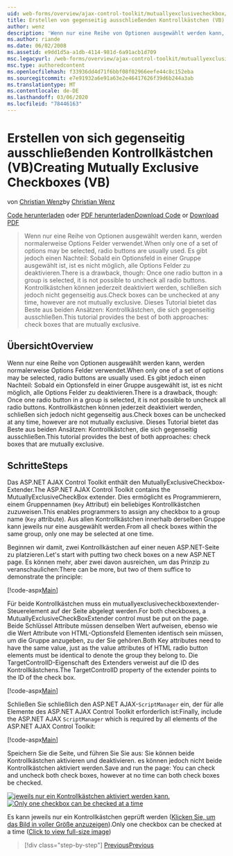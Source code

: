 ```yaml
---
uid: web-forms/overview/ajax-control-toolkit/mutuallyexclusivecheckbox/creating-mutually-exclusive-checkboxes-vb
title: Erstellen von gegenseitig ausschließenden Kontrollkästchen (VB) | Microsoft-Dokumentation
author: wenz
description: 'Wenn nur eine Reihe von Optionen ausgewählt werden kann, werden normalerweise Options Felder verwendet. Es gibt jedoch einen Nachteil: Sobald ein Optionsfeld in einer Gruppe ausgewählt ist,...'
ms.author: riande
ms.date: 06/02/2008
ms.assetid: e9dd1d5a-a1db-4114-981d-6a91acb1d709
msc.legacyurl: /web-forms/overview/ajax-control-toolkit/mutuallyexclusivecheckbox/creating-mutually-exclusive-checkboxes-vb
msc.type: authoredcontent
ms.openlocfilehash: f33936dd4d71f6bbf08f02966eefe44c8c152eba
ms.sourcegitcommit: e7e91932a6e91a63e2e46417626f39d6b244a3ab
ms.translationtype: MT
ms.contentlocale: de-DE
ms.lasthandoff: 03/06/2020
ms.locfileid: "78446163"
---
```

# <a name="creating-mutually-exclusive-checkboxes-vb"></a><span data-ttu-id="df0df-104">Erstellen von sich gegenseitig ausschließenden Kontrollkästchen (VB)</span><span class="sxs-lookup"><span data-stu-id="df0df-104">Creating Mutually Exclusive Checkboxes (VB)</span></span>

<span data-ttu-id="df0df-105">von [Christian Wenz](https://github.com/wenz)</span><span class="sxs-lookup"><span data-stu-id="df0df-105">by [Christian Wenz](https://github.com/wenz)</span></span>

<span data-ttu-id="df0df-106">[Code herunterladen](https://download.microsoft.com/download/9/3/f/93f8daea-bebd-4821-833b-95205389c7d0/MutuallyExclusiveCheckBox0.vb.zip) oder [PDF herunterladen](https://download.microsoft.com/download/b/6/a/b6ae89ee-df69-4c87-9bfb-ad1eb2b23373/mutuallyexclusivecheckbox0VB.pdf)</span><span class="sxs-lookup"><span data-stu-id="df0df-106">[Download Code](https://download.microsoft.com/download/9/3/f/93f8daea-bebd-4821-833b-95205389c7d0/MutuallyExclusiveCheckBox0.vb.zip) or [Download PDF](https://download.microsoft.com/download/b/6/a/b6ae89ee-df69-4c87-9bfb-ad1eb2b23373/mutuallyexclusivecheckbox0VB.pdf)</span></span>

> <span data-ttu-id="df0df-107">Wenn nur eine Reihe von Optionen ausgewählt werden kann, werden normalerweise Options Felder verwendet.</span><span class="sxs-lookup"><span data-stu-id="df0df-107">When only one of a set of options may be selected, radio buttons are usually used.</span></span> <span data-ttu-id="df0df-108">Es gibt jedoch einen Nachteil: Sobald ein Optionsfeld in einer Gruppe ausgewählt ist, ist es nicht möglich, alle Options Felder zu deaktivieren.</span><span class="sxs-lookup"><span data-stu-id="df0df-108">There is a drawback, though: Once one radio button in a group is selected, it is not possible to uncheck all radio buttons.</span></span> <span data-ttu-id="df0df-109">Kontrollkästchen können jederzeit deaktiviert werden, schließen sich jedoch nicht gegenseitig aus.</span><span class="sxs-lookup"><span data-stu-id="df0df-109">Check boxes can be unchecked at any time, however are not mutually exclusive.</span></span> <span data-ttu-id="df0df-110">Dieses Tutorial bietet das Beste aus beiden Ansätzen: Kontrollkästchen, die sich gegenseitig ausschließen.</span><span class="sxs-lookup"><span data-stu-id="df0df-110">This tutorial provides the best of both approaches: check boxes that are mutually exclusive.</span></span>

## <a name="overview"></a><span data-ttu-id="df0df-111">Übersicht</span><span class="sxs-lookup"><span data-stu-id="df0df-111">Overview</span></span>

<span data-ttu-id="df0df-112">Wenn nur eine Reihe von Optionen ausgewählt werden kann, werden normalerweise Options Felder verwendet.</span><span class="sxs-lookup"><span data-stu-id="df0df-112">When only one of a set of options may be selected, radio buttons are usually used.</span></span> <span data-ttu-id="df0df-113">Es gibt jedoch einen Nachteil: Sobald ein Optionsfeld in einer Gruppe ausgewählt ist, ist es nicht möglich, alle Options Felder zu deaktivieren.</span><span class="sxs-lookup"><span data-stu-id="df0df-113">There is a drawback, though: Once one radio button in a group is selected, it is not possible to uncheck all radio buttons.</span></span> <span data-ttu-id="df0df-114">Kontrollkästchen können jederzeit deaktiviert werden, schließen sich jedoch nicht gegenseitig aus.</span><span class="sxs-lookup"><span data-stu-id="df0df-114">Check boxes can be unchecked at any time, however are not mutually exclusive.</span></span> <span data-ttu-id="df0df-115">Dieses Tutorial bietet das Beste aus beiden Ansätzen: Kontrollkästchen, die sich gegenseitig ausschließen.</span><span class="sxs-lookup"><span data-stu-id="df0df-115">This tutorial provides the best of both approaches: check boxes that are mutually exclusive.</span></span>

## <a name="steps"></a><span data-ttu-id="df0df-116">Schritte</span><span class="sxs-lookup"><span data-stu-id="df0df-116">Steps</span></span>

<span data-ttu-id="df0df-117">Das ASP.NET AJAX Control Toolkit enthält den MutuallyExclusiveCheckbox-Extender.</span><span class="sxs-lookup"><span data-stu-id="df0df-117">The ASP.NET AJAX Control Toolkit contains the MutuallyExclusiveCheckBox extender.</span></span> <span data-ttu-id="df0df-118">Dies ermöglicht es Programmierern, einem Gruppennamen (`Key` Attribut) ein beliebiges Kontrollkästchen zuzuweisen.</span><span class="sxs-lookup"><span data-stu-id="df0df-118">This enables programmers to assign any checkbox to a group name (`Key` attribute).</span></span> <span data-ttu-id="df0df-119">Aus allen Kontrollkästchen innerhalb derselben Gruppe kann jeweils nur eine ausgewählt werden.</span><span class="sxs-lookup"><span data-stu-id="df0df-119">From all check boxes within the same group, only one may be selected at one time.</span></span>

<span data-ttu-id="df0df-120">Beginnen wir damit, zwei Kontrollkästchen auf einer neuen ASP.NET-Seite zu platzieren.</span><span class="sxs-lookup"><span data-stu-id="df0df-120">Let's start with putting two check boxes on a new ASP.NET page.</span></span> <span data-ttu-id="df0df-121">Es können mehr, aber zwei davon ausreichen, um das Prinzip zu veranschaulichen:</span><span class="sxs-lookup"><span data-stu-id="df0df-121">There can be more, but two of them suffice to demonstrate the principle:</span></span>

[!code-aspx[Main](creating-mutually-exclusive-checkboxes-vb/samples/sample1.aspx)]

<span data-ttu-id="df0df-122">Für beide Kontrollkästchen muss ein mutuallyexclusivecheckboxextender-Steuerelement auf der Seite abgelegt werden.</span><span class="sxs-lookup"><span data-stu-id="df0df-122">For both checkboxes, a MutuallyExclusiveCheckBoxExtender control must be put on the page.</span></span> <span data-ttu-id="df0df-123">Beide Schlüssel Attribute müssen denselben Wert aufweisen, ebenso wie die Wert Attribute von HTML-Optionsfeld Elementen identisch sein müssen, um die Gruppe anzugeben, zu der Sie gehören.</span><span class="sxs-lookup"><span data-stu-id="df0df-123">Both Key attributes need to have the same value, just as the value attributes of HTML radio button elements must be identical to denote the group they belong to.</span></span> <span data-ttu-id="df0df-124">Die TargetControlID-Eigenschaft des Extenders verweist auf die ID des Kontrollkästchens.</span><span class="sxs-lookup"><span data-stu-id="df0df-124">The TargetControlID property of the extender points to the ID of the check box.</span></span>

[!code-aspx[Main](creating-mutually-exclusive-checkboxes-vb/samples/sample2.aspx)]

<span data-ttu-id="df0df-125">Schließen Sie schließlich den ASP.NET AJAX-`ScriptManager` ein, der für alle Elemente des ASP.NET AJAX Control Toolkit erforderlich ist:</span><span class="sxs-lookup"><span data-stu-id="df0df-125">Finally, include the ASP.NET AJAX `ScriptManager` which is required by all elements of the ASP.NET AJAX Control Toolkit:</span></span>

[!code-aspx[Main](creating-mutually-exclusive-checkboxes-vb/samples/sample3.aspx)]

<span data-ttu-id="df0df-126">Speichern Sie die Seite, und führen Sie Sie aus: Sie können beide Kontrollkästchen aktivieren und deaktivieren. es können jedoch nicht beide Kontrollkästchen aktiviert werden.</span><span class="sxs-lookup"><span data-stu-id="df0df-126">Save and run the page: You can check and uncheck both check boxes, however at no time can both check boxes be checked.</span></span>

<span data-ttu-id="df0df-127">[![jeweils nur ein Kontrollkästchen aktiviert werden kann.](creating-mutually-exclusive-checkboxes-vb/_static/image2.png)](creating-mutually-exclusive-checkboxes-vb/_static/image1.png)</span><span class="sxs-lookup"><span data-stu-id="df0df-127">[![Only one checkbox can be checked at a time](creating-mutually-exclusive-checkboxes-vb/_static/image2.png)](creating-mutually-exclusive-checkboxes-vb/_static/image1.png)</span></span>

<span data-ttu-id="df0df-128">Es kann jeweils nur ein Kontrollkästchen geprüft werden ([Klicken Sie, um das Bild in voller Größe anzuzeigen](creating-mutually-exclusive-checkboxes-vb/_static/image3.png)).</span><span class="sxs-lookup"><span data-stu-id="df0df-128">Only one checkbox can be checked at a time ([Click to view full-size image](creating-mutually-exclusive-checkboxes-vb/_static/image3.png))</span></span>

> [!div class="step-by-step"]
> [<span data-ttu-id="df0df-129">Previous</span><span class="sxs-lookup"><span data-stu-id="df0df-129">Previous</span></span>](creating-mutually-exclusive-checkboxes-cs.md)
